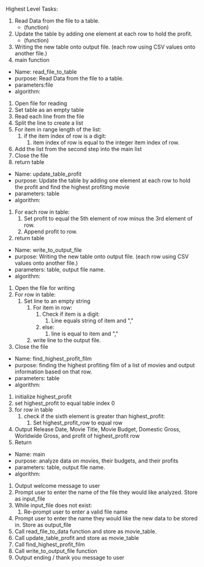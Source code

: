 Highest Level Tasks:
1. Read Data from the file to a table. 
   - (function)
2. Update the table by adding one element at each row to hold the profit. 
   - (function)
3. Writing the new table onto output file. (each row using CSV values onto another file.)
4. main function


* Name: read_file_to_table
* purpose: Read Data from the file to a table. 
* parameters:file
* algorithm:
1. Open file for reading
2. Set table as an empty table
3. Read each line from the file 
4. Split the line to create a list
5. For item in range length of the list:
   1. if the item index of row is a digit:
      1. item index of row is equal to the integer item index of row.
6. Add the list from the second step into the main list
7. Close the file
8. return table



* Name: update_table_profit
* purpose: Update the table by adding one element at each row to hold the profit and find the highest profiting movie
* parameters: table
* algorithm:
1. For each row in table:
   1. Set profit to equal the 5th element of row minus the 3rd element of row.
   2. Append profit to row.
2. return table

* Name: write_to_output_file
* purpose: Writing the new table onto output file. (each row using CSV values onto another file.)
* parameters: table, output file name.
* algorithm:
1. Open the file for writing
2. For row in table:
   1. Set line to an empty string
      1. For item in row:
         1. Check if item is a digit:
            1. Line equals string of item and ","
         2. else:
            1. line is equal to item and ","
      2. write line to the output file. 
3. Close the file


* Name: find_highest_profit_film
* purpose: finding the highest profiting film of a list of movies and output information based on that row.
* parameters: table
* algorithm:
1. initialize highest_profit
2. set highest_profit to equal table index 0
3. for row in table
   1. check if the sixth element is greater than highest_profit:
      1. Set highest_profit_row to equal row
4. Output Release Date, Movie Title, Movie Budget, Domestic Gross, Worldwide Gross, and profit of highest_profit row
5. Return


* Name: main
* purpose: analyze data on movies, their budgets, and their profits
* parameters: table, output file name.
* algorithm:
1. Output welcome message to user
2. Prompt user to enter the name of the file they would like analyzed. Store as input_file
3. While input_file does not exist:
   1. Re-prompt user to enter a valid file name
4. Prompt user to enter the name they would like the new data to be stored in. Store as output_file
5. Call read_file_to_data function and store as movie_table.
6. Call update_table_profit and store as movie_table
7. Call find_highest_profit_film
8. Call write_to_output_file function
9. Output ending / thank you message to user

